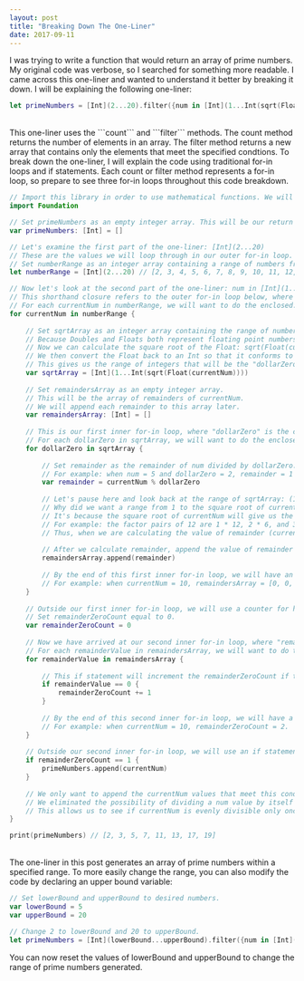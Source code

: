 ```yaml
---
layout: post
title: "Breaking Down The One-Liner"
date: 2017-09-11
---
```


I was trying to write a function that would return an array of prime numbers. My original code was verbose, so I searched for something more readable. I came across this one-liner and wanted to understand it better by breaking it down. I will be explaining the following one-liner:
<br>

```swift
let primeNumbers = [Int](2...20).filter({num in [Int](1...Int(sqrt(Float(num)))).filter({num % $0 == 0}).count == 1})
```

<br>
This one-liner uses the ```count``` and ```filter``` methods. The count method returns the number of elements in an array. The filter method returns a new array that contains only the elements that meet the specified condtions. To break down the one-liner, I will explain the code using traditional for-in loops and if statements. Each count or filter method represents a for-in loop, so prepare to see three for-in loops throughout this code breakdown.
<br>

```swift
// Import this library in order to use mathematical functions. We will be using sqrt() later.
import Foundation

// Set primeNumbers as an empty integer array. This will be our return array.
var primeNumbers: [Int] = []

// Let's examine the first part of the one-liner: [Int](2...20)
// These are the values we will loop through in our outer for-in loop.
// Set numberRange as an integer array containing a range of numbers from 2 to 20.
let numberRange = [Int](2...20) // [2, 3, 4, 5, 6, 7, 8, 9, 10, 11, 12, 13, 14, 15, 16, 17, 18, 19, 20]

// Now let's look at the second part of the one-liner: num in [Int](1...Int(sqrt(Float(num))))
// This shorthand closure refers to the outer for-in loop below, where "currentNum" is the current value in numberRange. It corresponds to "num" from the one-liner.
// For each currentNum in numberRange, we will want to do the enclosed.
for currentNum in numberRange {
	
	// Set sqrtArray as an integer array containing the range of numbers from 1 to the square root of currentNum.
	// Because Doubles and Floats both represent floating point numbers and the sqrt() function takes a Double, we first need to convert currentNum from an Int to a Float: when currentNum = 10, Float(currentNum) = 10.0
	// Now we can calculate the square root of the Float: sqrt(Float(currentNum)) = 3.16227766016838
	// We then convert the Float back to an Int so that it conforms to the expected Int values of a closed range: Int(sqrt(Float(currentNum))) = 3
	// This gives us the range of integers that will be the "dollarZero" values we loop through in our first inner for-in loop.
	var sqrtArray = [Int](1...Int(sqrt(Float(currentNum))))
	
	// Set remaindersArray as an empty integer array.
	// This will be the array of remainders of currentNum.
	// We will append each remainder to this array later.
	var remaindersArray: [Int] = []
	
	// This is our first inner for-in loop, where "dollarZero" is the current value in sqrtArray. It corresponds to the "$0" from the one-liner.
	// For each dollarZero in sqrtArray, we will want to do the enclosed.
	for dollarZero in sqrtArray {
		
		// Set remainder as the remainder of num divided by dollarZero.
		// For example: when num = 5 and dollarZero = 2, remainder = 1
		var remainder = currentNum % dollarZero
		
		// Let's pause here and look back at the range of sqrtArray: (1...Int(sqrt(Float(currentNum))))
		// Why did we want a range from 1 to the square root of currentNum?
		// It's because the square root of currentNum will give us the highest divisor we need to test before determining whether or not currentNum is prime. The dollarZero values of sqrtArray show the smaller number of all the factor pairs.
		// For example: the factor pairs of 12 are 1 * 12, 2 * 6, and 3 * 4. When currentNum = 12, sqrtArray = [1, 2, 3].
		// Thus, when we are calculating the value of remainder (currentNum % dollarZero), we do not need sqrtArray to cover a range from 1 to currentNum. Testing divisors beyond the square root of currentNum is unncessary.
		
		// After we calculate remainder, append the value of remainder into remaindersArray.
		remaindersArray.append(remainder)
		
		// By the end of this first inner for-in loop, we will have an array of all the remainders for currentNum.
		// For example: when currentNum = 10, remaindersArray = [0, 0, 1]
	}	
	
	// Outside our first inner for-in loop, we will use a counter for how many elements in remaindersArray are equal to zero.
	// Set remainderZeroCount equal to 0.
	var remainderZeroCount = 0
	
	// Now we have arrived at our second inner for-in loop, where "remainderValue" is the current value in remaindersArray.
	// For each remainderValue in remaindersArray, we will want to do the enclosed.
	for remainderValue in remaindersArray {
		
		// This if statement will increment the remainderZeroCount if the remainderValue equals 0.
		if remainderValue == 0 {
			remainderZeroCount += 1
		}
		
		// By the end of this second inner for-in loop, we will have a count of how many remainders are equal to 0 for currentNum.
		// For example: when currentNum = 10, remainderZeroCount = 2.
	}
	
	// Outside our second inner for-in loop, we will use an if statement that appends currentNum into the primeNumbers array if the remainderZeroCount of currentNum equals 1.
	if remainderZeroCount == 1 {
		primeNumbers.append(currentNum)
	}
	
	// We only want to append the currentNum values that meet this condition because prime numbers are only divisible by 1 and itself.
	// We eliminated the possibility of dividing a num value by itself when we set upper bound of sqrtArray equal to the square root of currentNum.
	// This allows us to see if currentNum is evenly divisible only once by 1. If it is, then currentNum is a prime number.
}

print(primeNumbers) // [2, 3, 5, 7, 11, 13, 17, 19]
```

<br>
The one-liner in this post generates an array of prime numbers within a specified range. To more easily change the range, you can also modify the code by declaring an upper bound variable:
<br>

```swift
// Set lowerBound and upperBound to desired numbers.
var lowerBound = 5
var upperBound = 20

// Change 2 to lowerBound and 20 to upperBound.
let primeNumbers = [Int](lowerBound...upperBound).filter({num in [Int](1...Int(sqrt(Float(num)))).filter({num % $0 == 0}).count == 1})
```

You can now reset the values of lowerBound and upperBound to change the range of prime numbers generated.
